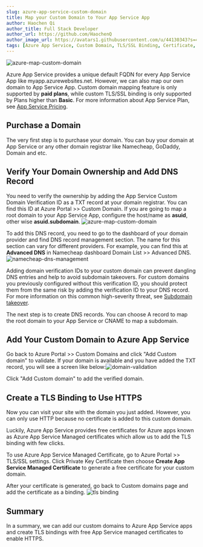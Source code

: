 ```yaml
---
slug: azure-app-service-custom-domain
title: Map your Custom Domain to Your App Service App
author: Haochen Qi
author_title: Full Stack Developer
author_url: https://github.com/HaochenQ
author_image_url: https://avatars1.githubusercontent.com/u/44130343?s=400&u=a5a4729addf5c5b972d1d6220546273ff6e00eb4&v=4
tags: [Azure App Service, Custom Domain, TLS/SSL Binding, Certificate, HTTPS]
---
```


![azure-map-custom-domain](/img/add-custom-domain.jpg)

Azure App Service provides a unique default FQDN for every App Service App like myapp.azurewebsites.net. However, we can also map our own domain to App Service App. Custom domain mapping feature is only supported by **paid plans**, while custom TLS/SSL binding is only supported by Plans higher than **Basic**. For more information about App Service Plan, see [App Service Pricing](https://azure.microsoft.com/en-us/pricing/details/app-service/windows/).

<!--truncate-->

## Purchase a Domain

The very first step is to purchase your domain. You can buy your domain at App Service or any other domain registrar like Namecheap, GoDaddy, Domain and etc.

## Verify Your Domain Ownership and Add DNS Record

You need to verify the ownership by adding the App Service Custom Domain Verification ID as a TXT record at your domain registrar. You can find this ID at Azure Portal >> Custom Domain. If you are going to map a root domain to your App Service App, configure the host/name as **asuid**, other wise **asuid.subdomain**.
![azure-map-custom-domain](/img/Azure-portal-custom-domain.png)

To add this DNS record, you need to go to the dashboard of your domain provider and find DNS record management section. The name for this section can vary for different providers. For example, you can find this at **Advanced DNS** in Namecheap dashboard Domain List >> Advanced DNS.![namecheap-dns-management](/img/namecheap1.png)

Adding domain verification IDs to your custom domain can prevent dangling DNS entries and help to avoid subdomain takeovers. For custom domains you previously configured without this verification ID, you should protect them from the same risk by adding the verification ID to your DNS record. For more information on this common high-severity threat, see [Subdomain takeover](https://learn.microsoft.com/en-us/azure/security/fundamentals/subdomain-takeover).

The next step is to create DNS records. You can choose A record to map the root domain to your App Service or CNAME to map a subdomain.

## Add Your Custom Domain to Azure App Service

Go back to Azure Portal >> Custom Domains and click "Add Custom domain" to validate. If your domain is available and you have added the TXT record, you will see a screen like below:![domain-validation](/img/domain-validation.jpg)

Click "Add Custom domain" to add the verified domain.

## Create a TLS Binding to Use HTTPS

Now you can visit your site with the domain you just added. However, you can only use HTTP because no certificate is added to this custom domain.

Luckily, Azure App Service provides free certificates for Azure apps known as Azure App Service Managed certificates which allow us to add the TLS binding with few clicks.

To use Azure App Service Managed Certificate, go to Azure Portal >> TLS/SSL settings. Click Private Key Certificate then choose **Create App Service Managed Certificate** to generate a free certificate for your custom domain.

After your certificate is generated, go back to Custom domains page and add the certificate as a binding. ![tls binding](/img/tls.jpg)

## Summary

In a summary, we can add our custom domains to Azure App Service apps and create TLS bindings with free App Service managed certificates to enable HTTPS.
